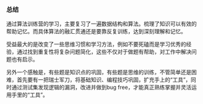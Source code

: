 ### 总结



通过算法训练营的学习，主要复习了一遍数据结构和算法。梳理了知识可以有效的帮助记忆。而具体算法的融汇贯通还是要靠反复训练，达到深刻理解和记忆。

受益最大的是改变了一些思维习惯和学习方法，例如不要死磕而是学习优秀的经验，通过找到重复性将复杂问题简化，这些不仅对于做题有帮助，对工作中解决问题也有启示。

另外一个感触是，有些题是知识点的巩固，有些题是思维的训练，不管简单还是困难，首先要有一把瑞士军刀，将基础知识、编程技巧巩固，扩充手上的“工具”，同时通过测试集发现逻辑的漏洞，改进并做到bug free，才能真正熟练掌握并灵活运用手里的“工具”。